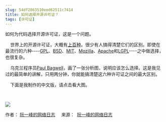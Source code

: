 ```yaml
---
slug: 54df2863510eed62511c7414
title: 如何选择开源许可证？
tags: [许可证]
---
```


如何为代码选择开源许可证，这是一个问题。 

&nbsp;&nbsp;&nbsp;&nbsp;世界上的开源许可证，大概有[上百种][0]。很少有人搞得清楚它们的区别。即使在最流行的六种----[GPL][1]、[BSD][2]、[MIT][3]、[Mozilla][4]、[Apache][5]和[LGPL][6]----之中做选择，也很复杂。 

&nbsp;&nbsp;&nbsp;&nbsp;乌克兰程序员[Paul Bagwell][7]，画了一张分析图，说明应该怎么选择。这是我见过的最简单的讲解，只用两分钟，你就能搞清楚这六种许可证之间的最大区别。 

&nbsp;&nbsp;&nbsp;&nbsp;下面是我制作的中文版，请点击看大图。 

&nbsp;&nbsp;&nbsp;&nbsp;

[![](http://image.beekka.com/blog/201105/bg2011050101.png)](http://image.beekka.com/blog/201105/free_software_licenses.png)

 作者： [阮一峰的网络日志][8] &nbsp;&nbsp;&nbsp;&nbsp;来源：&nbsp; [阮一峰的网络日志][9]

[0]: http://www.gnu.org/licenses/license-list.html
[1]: http://www.gnu.org/licenses/gpl.html
[2]: http://en.wikipedia.org/wiki/BSD_licenses
[3]: http://en.wikipedia.org/wiki/MIT_License
[4]: http://www.mozilla.org/MPL/
[5]: http://www.apache.org/licenses/LICENSE-2.0
[6]: http://www.gnu.org/copyleft/lesser.html
[7]: http://pbagwl.com/post/5078147450/description-of-popular-software-licenses
[8]: http://blogread.cn/it/channel/172
[9]: http://www.ruanyifeng.com/blog/2011/05/how_to_choose_free_software_licenses.html
